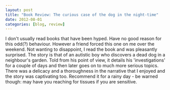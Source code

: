 ```yaml
---
layout: post
title: "Book Review: The curious case of the dog in the night-time"
date: 2012-08-01
categories: [blog, review]
---
```

I don't usually read books that have been hyped. Have no good reason for this odd(?) behaviour. However a friend forced this one on me over the weekend. Not wanting to disappoint, I read the book and was pleasantly surprised. The story is that of an autistic boy who discovers a dead dog in a neighbour's garden. Told from his point of view, it details his 'investigations' for a couple of days and then later goes on to much more serious topics. There was a delicacy and a thoroughness in the narrative that I enjoyed and the story was captivating too. Recommend it for a rainy day - be warned though: may have you reaching for tissues if you are sensitive.

